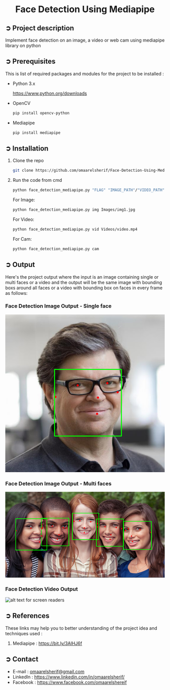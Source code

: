 
<!-- PROJECT TITLE -->
<h1 align="center">Face Detection Using Mediapipe</h1>

<!-- PROJECT DESCRIPTION -->
## ➲ Project description
Implement face detection on an image, a video or web cam using mediapipe library on python

<!-- PREREQUISTIES -->
## ➲ Prerequisites
This is list of required packages and modules for the project to be installed :
* Python 3.x

  <https://www.python.org/downloads>
  
* OpenCV 
  ```sh
  pip install opencv-python
  ```
* Mediapipe 
  ```sh
  pip install mediapipe
  ```

<!-- INSTALLATION -->
## ➲ Installation
1. Clone the repo
   ```sh
   git clone https://github.com/omaarelsherif/Face-Detection-Using-Mediapipe.git
   ```
2. Run the code from cmd
   ```sh
   python face_detection_mediapipe.py "FLAG" "IMAGE_PATH"/"VIDEO_PATH"
   ```
   For Image:
   ```sh
   python face_detection_mediapipe.py img Images/img1.jpg
   ```
   For Video:
   ```sh
   python face_detection_mediapipe.py vid Videos/video.mp4
   ```
   For Cam:
   ```sh
   python face_detection_mediapipe.py cam
   ```

<!-- OUTPUT -->
## ➲ Output
Here's the project output where the input is an image containing single or multi faces or a video and the output will be the same image with bounding boxs around all faces or a video with bounding box on faces in every frame as follows:

<h3>Face Detection Image Output - Single face</h3>

![alt text for screen readers](/Outputs/output1.png "Face Detection Image Output - Single face")

<h3>Face Detection Image Output - Multi faces</h3>

![alt text for screen readers](/Outputs/output2.png "Face Detection Image Output - multi face")

<h3>Face Detection Video Output</h3>

![alt text for screen readers](/Outputs/output3.gif "Face Detection Video Output")

<!-- REFERENCES -->
## ➲ References
These links may help you to better understanding of the project idea and techniques used :
1. Mediapipe : https://bit.ly/3AlHJ6f
   
<!-- CONTACT -->
## ➲ Contact
- E-mail   : [omaarelsherif@gmail.com](mailto:omaarelsherif@gmail.com)
- LinkedIn : https://www.linkedin.com/in/omaarelsherif/
- Facebook : https://www.facebook.com/omaarelshereif
